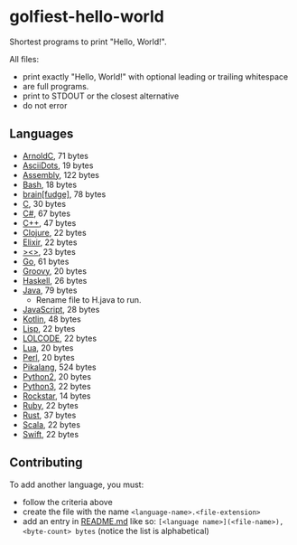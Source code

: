 # golfiest-hello-world

Shortest programs to print "Hello, World!".

All files:
- print exactly "Hello, World!" with optional leading or trailing whitespace
- are full programs.
- print to STDOUT or the closest alternative
- do not error

## Languages

- [ArnoldC](ArnoldC.arnoldc), 71 bytes
- [AsciiDots](asciidots.dot), 19 bytes
- [Assembly](assembly.s), 122 bytes
- [Bash](Bash.sh), 18 bytes
- [brain[fudge]](brain[fudge].b), 78 bytes
- [C](C.c), 30 bytes
- [C#](C#.cs), 67 bytes
- [C++](C++.cpp), 47 bytes
- [Clojure](Clojure.clj), 22 bytes
- [Elixir](Elixir.ex), 22 bytes
- [><>](><>.><>), 23 bytes
- [Go](Go.go), 61 bytes
- [Groovy](Groovy.groovy), 20 bytes
- [Haskell](Haskell.hs), 26 bytes
- [Java](Java.java), 79 bytes
    - Rename file to H.java to run.
- [JavaScript](JavaScript.js), 28 bytes
- [Kotlin](Kotlin.kt), 48 bytes
- [Lisp](Lisp.lisp), 22 bytes
- [LOLCODE](LOLCODE.lol), 22 bytes
- [Lua](Lua.lua), 20 bytes
- [Perl](Perl.pl), 20 bytes
- [Pikalang](pikalang.pokeball), 524 bytes
- [Python2](Python2.py), 20 bytes
- [Python3](Python3.py), 22 bytes
- [Rockstar](Rockstar.rock), 14 bytes
- [Ruby](Ruby.rb), 22 bytes
- [Rust](Rust.rs), 37 bytes
- [Scala](Scala.sc), 22 bytes
- [Swift](Swift.swift), 22 bytes

## Contributing

To add another language, you must:
- follow the criteria above
- create the file with the name `<language-name>.<file-extension>`
- add an entry in [README.md](README.md) like so: `[<language name>](<file-name>), <byte-count> bytes` (notice the list is alphabetical)
